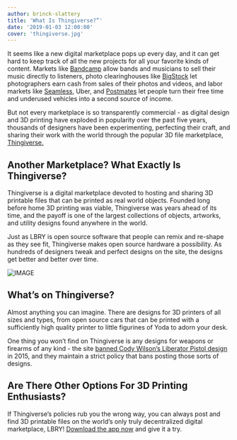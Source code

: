 ```yaml
---
author: brinck-slattery
title: 'What Is Thingiverse?”'
date: '2019-01-03 12:00:00'
cover: 'thingiverse.jpg'
---
```


It seems like a new digital marketplace pops up every day, and it can get hard to keep track of all the new projects for all your favorite kinds of content. Markets like [Bandcamp](https://bandcamp.com) allow bands and musicians to sell their music directly to listeners, photo clearinghouses like [BigStock](https://www.bigstockphoto.com/) let photographers earn cash from sales of their photos and videos, and labor markets like [Seamless](https://www.seamless.com), Uber, and [Postmates](https://postmates.com) let people turn their free time and underused vehicles into a second source of income.

But not every marketplace is so transparently commercial - as digital design and 3D printing have exploded in popularity over the past five years, thousands of designers have been experimenting, perfecting their craft, and sharing their work with the world through the popular 3D file marketplace, [Thingiverse.](https://www.thingiverse.com)

## Another Marketplace? What Exactly Is Thingiverse?

Thingiverse is a digital marketplace devoted to hosting and sharing 3D printable files that can be printed as real world objects. Founded long before home 3D printing was viable, Thingiverse was years ahead of its time, and the payoff is one of the largest collections of objects, artworks, and utility designs found anywhere in the world.

Just as LBRY is open source software that people can remix and re-shape as they see fit, Thingiverse makes open source hardware a possibility. As hundreds of designers tweak and perfect designs on the site, the designs get better and better over time. 

![IMAGE](https://i.all3dp.com/wp-content/uploads/2017/11/26233307/lowpoly_starwars_darthvader1-e1510003424370-1284x722.jpg)

## What’s on Thingiverse?

Almost anything you can imagine. There are designs for 3D printers of all sizes and types, from open source cars that can be printed with a sufficiently high quality printer to little figurines of Yoda to adorn your desk.

One thing you won’t find on Thingiverse is any designs for weapons or firearms of any kind - the site [banned Cody Wilson’s Liberator Pistol design](https://3dprint.com/65142/free-for-all-liberator-3d-printable-gun-files-are-currnetly-being-downloaded-on-thingiverse) in 2015, and they maintain a strict policy that bans posting those sorts of designs.

## Are There Other Options For 3D Printing Enthusiasts?

 If Thingiverse’s policies rub you the wrong way, you can always post and find 3D printable files on the world’s only truly decentralized digital marketplace, LBRY! [Download the app now](http://lbry.io/get) and give it a try.
